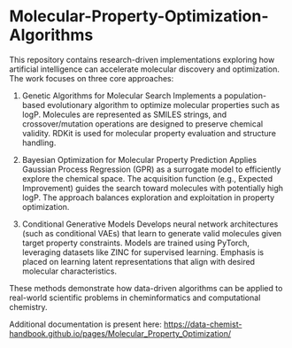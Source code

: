# Molecular-Property-Optimization-Algorithms

This repository contains research-driven implementations exploring how artificial intelligence can accelerate molecular discovery and optimization. The work focuses on three core approaches:

1. Genetic Algorithms for Molecular Search
Implements a population-based evolutionary algorithm to optimize molecular properties such as logP. Molecules are represented as SMILES strings, and crossover/mutation operations are designed to preserve chemical validity. RDKit is used for molecular property evaluation and structure handling.

2. Bayesian Optimization for Molecular Property Prediction
Applies Gaussian Process Regression (GPR) as a surrogate model to efficiently explore the chemical space. The acquisition function (e.g., Expected Improvement) guides the search toward molecules with potentially high logP. The approach balances exploration and exploitation in property optimization.

3. Conditional Generative Models
Develops neural network architectures (such as conditional VAEs) that learn to generate valid molecules given target property constraints. Models are trained using PyTorch, leveraging datasets like ZINC for supervised learning. Emphasis is placed on learning latent representations that align with desired molecular characteristics.

These methods demonstrate how data-driven algorithms can be applied to real-world scientific problems in cheminformatics and computational chemistry.

Additional documentation is present here: https://data-chemist-handbook.github.io/pages/Molecular_Property_Optimization/
